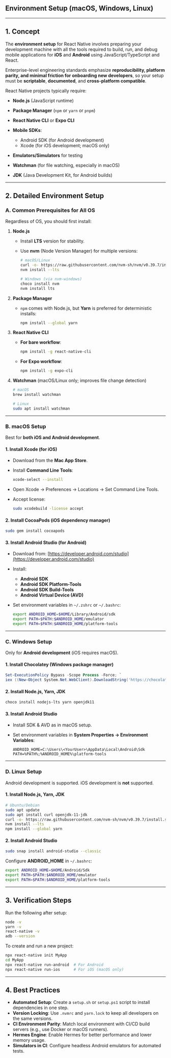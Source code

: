 
## **Environment Setup (macOS, Windows, Linux)**

---

## **1. Concept**

The **environment setup** for React Native involves preparing your development machine with all the tools required to build, run, and debug mobile applications for **iOS** and **Android** using JavaScript/TypeScript and React.

Enterprise-level engineering standards emphasize **reproducibility, platform parity, and minimal friction for onboarding new developers**, so your setup must be **scriptable**, **documented**, and **cross-platform compatible**.

React Native projects typically require:

* **Node.js** (JavaScript runtime)
* **Package Manager** (`npm` or `yarn` or `pnpm`)
* **React Native CLI** or **Expo CLI**
* **Mobile SDKs**:

  * Android SDK (for Android development)
  * Xcode (for iOS development; macOS only)
* **Emulators/Simulators** for testing
* **Watchman** (for file watching, especially in macOS)
* **JDK** (Java Development Kit, for Android builds)

---

## **2. Detailed Environment Setup**

### **A. Common Prerequisites for All OS**

Regardless of OS, you should first install:

1. **Node.js**

   * Install **LTS** version for stability.
   * Use **nvm** (Node Version Manager) for multiple versions:

     ```bash
     # macOS/Linux
     curl -o- https://raw.githubusercontent.com/nvm-sh/nvm/v0.39.7/install.sh | bash
     nvm install --lts

     # Windows (via nvm-windows)
     choco install nvm
     nvm install lts
     ```

2. **Package Manager**

   * `npm` comes with Node.js, but **Yarn** is preferred for deterministic installs:

     ```bash
     npm install --global yarn
     ```

3. **React Native CLI**

   * **For bare workflow**:

     ```bash
     npm install -g react-native-cli
     ```
   * **For Expo workflow**:

     ```bash
     npm install -g expo-cli
     ```

4. **Watchman** (macOS/Linux only; improves file change detection)

   ```bash
   # macOS
   brew install watchman

   # Linux
   sudo apt install watchman
   ```

---

### **B. macOS Setup**

Best for **both iOS and Android development**.

#### 1. Install Xcode (for iOS)

* Download from the **Mac App Store**.
* Install **Command Line Tools**:

  ```bash
  xcode-select --install
  ```
* Open Xcode → Preferences → Locations → Set Command Line Tools.
* Accept license:

  ```bash
  sudo xcodebuild -license accept
  ```

#### 2. Install CocoaPods (iOS dependency manager)

```bash
sudo gem install cocoapods
```

#### 3. Install Android Studio (for Android)

* Download from: [https://developer.android.com/studio](https://developer.android.com/studio)
* Install:

  * **Android SDK**
  * **Android SDK Platform-Tools**
  * **Android SDK Build-Tools**
  * **Android Virtual Device (AVD)**
* Set environment variables in `~/.zshrc` or `~/.bashrc`:

  ```bash
  export ANDROID_HOME=$HOME/Library/Android/sdk
  export PATH=$PATH:$ANDROID_HOME/emulator
  export PATH=$PATH:$ANDROID_HOME/platform-tools
  ```

---

### **C. Windows Setup**

Only for **Android development** (iOS requires macOS).

#### 1. Install Chocolatey (Windows package manager)

```powershell
Set-ExecutionPolicy Bypass -Scope Process -Force; `
iex ((New-Object System.Net.WebClient).DownloadString('https://chocolatey.org/install.ps1'))
```

#### 2. Install Node.js, Yarn, JDK

```powershell
choco install nodejs-lts yarn openjdk11
```

#### 3. Install Android Studio

* Install SDK & AVD as in macOS setup.
* Set environment variables in **System Properties → Environment Variables**:

  ```
  ANDROID_HOME=C:\Users\<YourUser>\AppData\Local\Android\Sdk
  PATH=%PATH%;%ANDROID_HOME%\platform-tools
  ```

---

### **D. Linux Setup**

Android development is supported. iOS development is **not** supported.

#### 1. Install Node.js, Yarn, JDK

```bash
# Ubuntu/Debian
sudo apt update
sudo apt install curl openjdk-11-jdk
curl -o- https://raw.githubusercontent.com/nvm-sh/nvm/v0.39.7/install.sh | bash
nvm install --lts
npm install --global yarn
```

#### 2. Install Android Studio

```bash
sudo snap install android-studio --classic
```

Configure **ANDROID\_HOME** in `~/.bashrc`:

```bash
export ANDROID_HOME=$HOME/Android/Sdk
export PATH=$PATH:$ANDROID_HOME/emulator
export PATH=$PATH:$ANDROID_HOME/platform-tools
```

---

## **3. Verification Steps**

Run the following after setup:

```bash
node -v
yarn -v
react-native -v
adb --version
```

To create and run a new project:

```bash
npx react-native init MyApp
cd MyApp
npx react-native run-android  # For Android
npx react-native run-ios      # For iOS (macOS only)
```

---

## **4. Best Practices**

* **Automated Setup**: Create a `setup.sh` or `setup.ps1` script to install dependencies in one step.
* **Version Locking**: Use `.nvmrc` and `yarn.lock` to keep all developers on the same versions.
* **CI Environment Parity**: Match local environment with CI/CD build servers (e.g., use Docker or macOS runners).
* **Hermes Engine**: Enable Hermes for better performance and lower memory usage.
* **Simulators in CI**: Configure headless Android emulators for automated tests.


